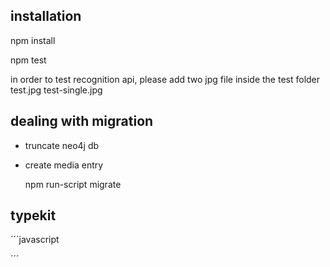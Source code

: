 

## installation
npm install


npm test

in order to test recognition api, please add two jpg file inside the test folder
test.jpg
test-single.jpg


## dealing with migration
- truncate neo4j db
- create media entry
 
	
	npm run-script migrate


## typekit
´´´javascript
<script>
  (function(d) {
    var config = {
      kitId: 'fwe7tir',
      scriptTimeout: 3000
    },
    h=d.documentElement,t=setTimeout(function(){h.className=h.className.replace(/\bwf-loading\b/g,"")+" wf-inactive";},config.scriptTimeout),tk=d.createElement("script"),f=false,s=d.getElementsByTagName("script")[0],a;h.className+=" wf-loading";tk.src='//use.typekit.net/'+config.kitId+'.js';tk.async=true;tk.onload=tk.onreadystatechange=function(){a=this.readyState;if(f||a&&a!="complete"&&a!="loaded")return;f=true;clearTimeout(t);try{Typekit.load(config)}catch(e){}};s.parentNode.insertBefore(tk,s)
  })(document);
</script>
´´´